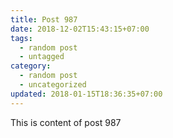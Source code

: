 ```yaml
---
title: Post 987
date: 2018-12-02T15:43:15+07:00
tags:
  - random post
  - untagged
category:
  - random post
  - uncategorized
updated: 2018-01-15T18:36:35+07:00
---
```

This is content of post 987